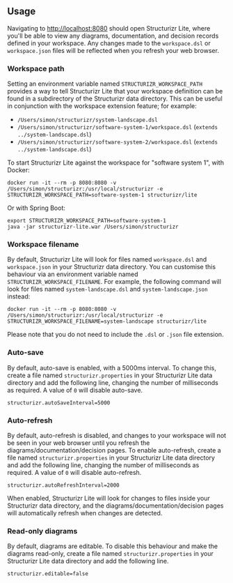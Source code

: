 ## Usage

Navigating to [http://localhost:8080](http://localhost:8080) should open Structurizr Lite,
where you'll be able to view any diagrams, documentation, and decision records defined in your workspace.
Any changes made to the `workspace.dsl` or `workspace.json` files will be reflected when you refresh your web browser.

### Workspace path

Setting an environment variable named `STRUCTURIZR_WORKSPACE_PATH` provides a way to tell Structurizr Lite that your
workspace definition can be found in a subdirectory of the Structurizr data directory.
This can be useful in conjunction with the workspace extension feature; for example:

- `/Users/simon/structurizr/system-landscape.dsl`
- `/Users/simon/structurizr/software-system-1/workspace.dsl` (`extends ../system-landscape.dsl`)
- `/Users/simon/structurizr/software-system-2/workspace.dsl` (`extends ../system-landscape.dsl`)

To start Structurizr Lite against the workspace for "software system 1", with Docker:

```
docker run -it --rm -p 8080:8080 -v /Users/simon/structurizr:/usr/local/structurizr -e STRUCTURIZR_WORKSPACE_PATH=software-system-1 structurizr/lite
```

Or with Spring Boot:

```
export STRUCTURIZR_WORKSPACE_PATH=software-system-1
java -jar structurizr-lite.war /Users/simon/structurizr
```

### Workspace filename

By default, Structurizr Lite will look for files named `workspace.dsl` and `workspace.json` in your Structurizr data directory.
You can customise this behaviour via an environment variable named `STRUCTURIZR_WORKSPACE_FILENAME`.
For example, the following command will look for files named `system-landscape.dsl` and `system-landscape.json` instead:

```
docker run -it --rm -p 8080:8080 -v /Users/simon/structurizr:/usr/local/structurizr -e STRUCTURIZR_WORKSPACE_FILENAME=system-landscape structurizr/lite
```

Please note that you do not need to include the `.dsl` or `.json` file extension.

### Auto-save

By default, auto-save is enabled, with a 5000ms interval. To change this, create a file named `structurizr.properties`
in your Structurizr Lite data directory and add the following line, changing the number of milliseconds as required. A value of `0` will disable auto-save.

```
structurizr.autoSaveInterval=5000
```

### Auto-refresh

By default, auto-refresh is disabled, and changes to your workspace will not be seen in your web browser until you refresh the diagrams/documentation/decision pages.
To enable auto-refresh, create a file named `structurizr.properties`
in your Structurizr Lite data directory and add the following line, changing the number of milliseconds as required. A value of `0` will disable auto-refresh.

```
structurizr.autoRefreshInterval=2000
```

When enabled, Structurizr Lite will look for changes to files inside your Structurizr data directory, and the diagrams/documentation/decision pages will automatically refresh when changes are detected.

### Read-only diagrams

By default, diagrams are editable. To disable this behaviour and make the diagrams read-only, create a file named `structurizr.properties`
in your Structurizr Lite data directory and add the following line.

```
structurizr.editable=false
```